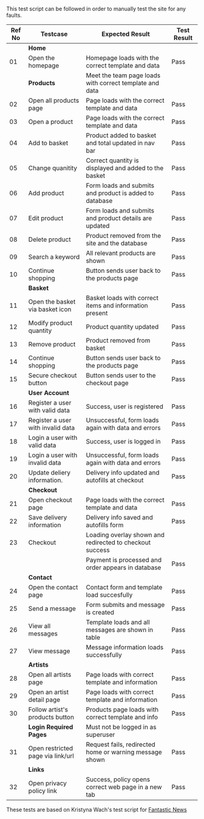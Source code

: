 This test script can be followed in order to manually test the site for any faults.

| Ref No | Testcase                          | Expected Result                                         | Test Result |
|--------|-----------------------------------|---------------------------------------------------------|-------------|
|        |**Home**                           |                                                         |             |
| 01     | Open the homepage                 | Homepage loads with the correct template and data       | Pass        |
|        | **Products**                      | Meet the team page loads with correct template and data |             |
| 02     | Open all products page            | Page loads with the correct template and data           | Pass        |
| 03     | Open a product                    | Page loads with the correct template and data           | Pass        |
| 04     | Add to basket                     | Product added to basket and total updated in nav bar    | Pass        |
| 05     | Change quanitity                  | Correct quantity is displayed and added to the basket   | Pass        |
| 06     | Add product                       | Form loads and submits and product is added to database | Pass        |
| 07     | Edit product                      | Form loads and submits and product details are updated  | Pass        |
| 08     | Delete product                    | Product removed from the site and the database          | Pass        |
| 09     | Search a keyword                  | All relevant products are shown                         | Pass        |
| 10     | Continue shopping                 | Button sends user back to the products page             | Pass        |
|        | **Basket**                        |                                                         |             |
| 11     | Open the basket via basket icon   | Basket loads with correct items and information present | Pass        |
| 12     | Modify product quantity           | Product quantity updated                                | Pass        |
| 13     | Remove product                    | Product removed from basket                             | Pass        |
| 14     | Continue shopping                 | Button sends user back to the products page             | Pass        |
| 15     | Secure checkout button            | Button sends user to the checkout page                  | Pass        |
|        | **User Account**                  |                                                         |             |
| 16     | Register a user with valid data   | Success, user is registered                             | Pass        |
| 17     | Register a user with invalid data | Unsuccessful, form loads again with data and errors     | Pass        |
| 18     | Login a user with valid data      | Success, user is logged in                              | Pass        |
| 19     | Login a user with invalid data    | Unsuccessful, form loads again with data and errors     | Pass        |
| 20     | Update deliery information.       | Delivery info updated and autofills at checkout         | Pass        |
|        | **Checkout**                      |                                                         |             |
| 21     | Open checkout page                | Page loads with the correct template and data           | Pass        |
| 22     | Save delivery information         | Delivery info saved and autofills form                  | Pass        |
| 23     | Checkout                          | Loading overlay shown and redirected to checkout success|             |
|        |                                   | Payment is processed and order appears in database      | Pass        |
|        | **Contact**                       |                                                         |             |
| 24     | Open the contact page             | Contact form and template load succesfully              | Pass        |
| 25     | Send a message                    | Form submits and message is created                     | Pass        |
| 26     | View all messages                 | Template loads and all messages are shown in table      | Pass        |
| 27     | View message                      | Message information loads successfully                  | Pass        |
|        | **Artists**                       |                                                         |             |
| 28     | Open all artists page             | Page loads with correct template and information        | Pass        |
| 29     | Open an artist detail page        | Page loads with correct template and information        | Pass        |
| 30     | Follow artist's products button   | Products page loads with correct template and info      | Pass        |
|        | **Login Required Pages**          | Must not be logged in as superuser                      |             |
| 31     | Open restricted page via link/url | Request fails, redirected home or warning message shown | Pass        |
|        | **Links**                         |                                                         |             |
| 32     | Open privacy policy link          | Success, policy opens correct web page in a new tab     | Pass        |

These tests are based on Kristyna Wach's test script for [Fantastic News](https://github.com/Cushione/fantastic-news/tree/main)